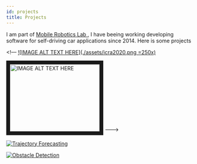 ```yaml
---
id: projects
title: Projects
---
```


I am part of [Mobile Robotics Lab ](http://lrm.icmc.usp.br/), I have beeing working developing software for self-driving car applications since 2014.
Here is some projects

<!––
[![IMAGE ALT TEXT HERE](./assets/icra2020.png =250x)](https://www.youtube.com/watch?v=PK25doNaU8s)

<a href="(https://www.youtube.com/watch?v=PK25doNaU8s
" target="_blank"><img src="http://img.youtube.com/vi/PK25doNaU8s/0.jpg" 
alt="IMAGE ALT TEXT HERE" width="240" height="180" border="10" /></a>
--->


[![Trajectory Forecasting](http://img.youtube.com/vi/PK25doNaU8s/0.jpg)](https://www.youtube.com/watch?v=PK25doNaU8s)


[![Obstacle Detection](http://img.youtube.com/vi/ejrSRH6OZcI/0.jpg)](
https://www.youtube.com/watch?v=ejrSRH6OZcI)

